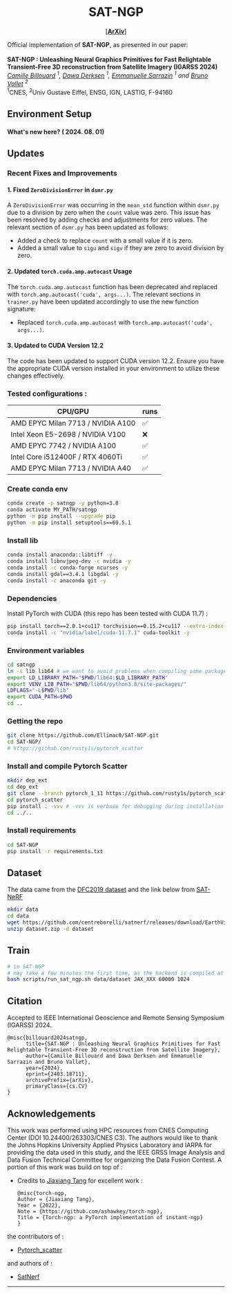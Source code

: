<div align="center">

# SAT-NGP


<p align="center">
  
  [<a href="https://arxiv.org/pdf/2403.18711"><strong>ArXiv</strong></a>]  
</p>


</div>


Official implementation of **SAT-NGP**, as presented in our paper: \
\
**SAT-NGP : Unleashing Neural Graphics Primitives for Fast Relightable Transient-Free 3D reconstruction from Satellite Imagery (IGARSS 2024)** \
*[Camille Billouard](https://fr.linkedin.com/in/camille-b-3v1415926) <sup>1</sup>, [Dawa Derksen](https://www.semanticscholar.org/author/Dawa-Derksen/8090472) <sup>1</sup>, 
[Emmanuelle Sarrazin](https://ieeexplore.ieee.org/author/37086503757) <sup>1</sup>
and [Bruno Vallet](https://www.umr-lastig.fr/bruno-vallet/) <sup>2</sup>* \
<sup>1</sup>CNES, <sup>2</sup>Univ Gustave Eiffel, ENSG, IGN, LASTIG, F-94160 



## Environment Setup


#### What's new here? ( 2024. 08. 01) 

## Updates

### Recent Fixes and Improvements

#### 1. Fixed `ZeroDivisionError` in `dsmr.py`

A `ZeroDivisionError` was occurring in the `mean_std` function within `dsmr.py` due to a division by zero when the `count` value was zero. This issue has been resolved by adding checks and adjustments for zero values. The relevant section of `dsmr.py` has been updated as follows:

- Added a check to replace `count` with a small value if it is zero.
- Added a small value to `sigu` and `sigv` if they are zero to avoid division by zero.

#### 2. Updated `torch.cuda.amp.autocast` Usage

The `torch.cuda.amp.autocast` function has been deprecated and replaced with `torch.amp.autocast('cuda', args...)`. The relevant sections in `trainer.py` have been updated accordingly to use the new function signature:

- Replaced `torch.cuda.amp.autocast` with `torch.amp.autocast('cuda', args...)`.

#### 3. Updated to CUDA Version 12.2

The code has been updated to support CUDA version 12.2. Ensure you have the appropriate CUDA version installed in your environment to utilize these changes effectively.


### Tested configurations :

| CPU/GPU         |    runs     |     
|-----------------|---------|
| AMD EPYC Milan 7713 / NVIDIA A100   | ✅      | 
| Intel Xeon E5-2698  / NVIDIA V100   | ❌      |  
| AMD EPYC 7742 / NVIDIA A100         | ✅      | 
| Intel Core i512400F / RTX 4060Ti    | ✅      | 
| AMD EPYC Milan 7713 / NVIDIA A40    | ✅      | 

### Create conda env
```bash
conda create -p satngp -y python=3.8
conda activate MY_PATH/satngp
python -m pip install --upgrade pip
python -m pip install setuptools==69.5.1 
```
### Install lib

```bash
conda install anaconda::libtiff -y
conda install libnvjpeg-dev -c nvidia -y
conda install -c conda-forge ncurses -y
conda install gdal==3.4.1 libgdal -y
conda install -c anaconda git -y
```

### Dependencies 
Install PyTorch with CUDA (this repo has been tested with CUDA 11.7) : 

```bash
pip install torch==2.0.1+cu117 torchvision==0.15.2+cu117 --extra-index-url https://download.pytorch.org/whl/cu117
conda install -c "nvidia/label/cuda-11.7.1" cuda-toolkit -y
```

### Environment variables 
```bash
cd satngp
ln -s lib lib64 # we want to avoid problems when compiling some packages
export LD_LIBRARY_PATH="$PWD/lib64:$LD_LIBRARY_PATH"
export VENV_LIB_PATH="$PWD/lib64/python3.8/site-packages/"
LDFLAGS="-L$PWD/lib"
export CUDA_PATH=$PWD
cd ..
```

### Getting the repo

```bash
git clone https://github.com/Ellimac0/SAT-NGP.git
cd SAT-NGP/
# https://github.com/rusty1s/pytorch_scatter
```

### Install and compile Pytorch Scatter
```bash
mkdir dep_ext
cd dep_ext
git clone --branch pytorch_1_11 https://github.com/rusty1s/pytorch_scatter/ 
cd pytorch_scatter
pip install . -vvv # -vvv is verbose for debugging during installation
cd ../..
```

### Install requirements

```bash
cd SAT-NGP
pip install -r requirements.txt
```

## Dataset

The data came from the [DFC2019 dataset](https://ieee-dataport.org/open-access/data-fusion-contest-2019-dfc2019) and the link below from [SAT-NeRF](https://github.com/centreborelli/satnerf/releases/download/EarthVision2022/dataset.zip)

```bash
mkdir data
cd data
wget https://github.com/centreborelli/satnerf/releases/download/EarthVision2022/dataset.zip
unzip dataset.zip -d dataset
```

## Train
```bash
# in SAT-NGP
# may take a few minutes the first time, as the backend is compiled at .cache/torch_extensions/py38_cu117/ 
bash scripts/run_sat_ngp.sh data/dataset JAX_XXX 60000 1024
```


## Citation

Accepted to IEEE International Geoscience and Remote Sensing Symposium (IGARSS) 2024.

```
@misc{billouard2024satngp,
      title={SAT-NGP : Unleashing Neural Graphics Primitives for Fast Relightable Transient-Free 3D reconstruction from Satellite Imagery}, 
      author={Camille Billouard and Dawa Derksen and Emmanuelle Sarrazin and Bruno Vallet},
      year={2024},
      eprint={2403.18711},
      archivePrefix={arXiv},
      primaryClass={cs.CV}
}
```


## Acknowledgements
This work was performed using HPC resources from CNES Computing Center (DOI 10.24400/263303/CNES C3). The authors would like to thank the Johns Hopkins University Applied Physics Laboratory and IARPA for providing the data used in this study, and the IEEE GRSS Image Analysis and Data Fusion Technical Committee for organizing the Data Fusion Contest.
A portion of this work was build on top of : 


* Credits to [Jiaxiang Tang](https://github.com/ashawkey/torch-ngp/tree/main) for excellent work :

    ```
    @misc{torch-ngp,
    Author = {Jiaxiang Tang},
    Year = {2022},
    Note = {https://github.com/ashawkey/torch-ngp},
    Title = {Torch-ngp: a PyTorch implementation of instant-ngp}
    }
    ```
the contributors of : 

* [Pytorch_scatter](https://github.com/rusty1s/pytorch_scatter) 

and authors of : 
* [SatNerf](https://github.com/centreborelli/satnerf) 



----


